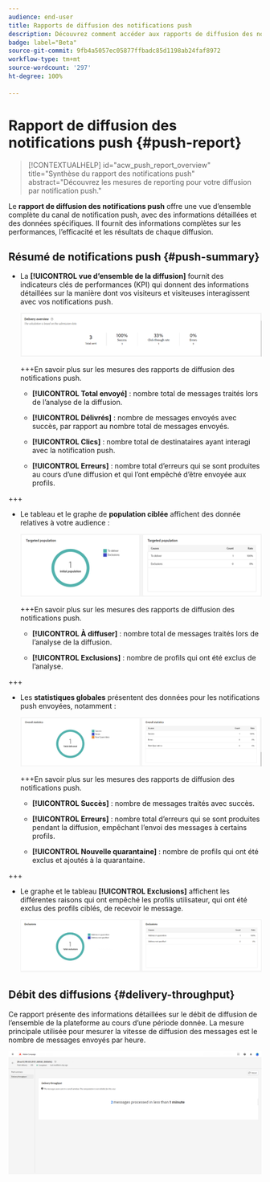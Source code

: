 ```yaml
---
audience: end-user
title: Rapports de diffusion des notifications push
description: Découvrez comment accéder aux rapports de diffusion des notifications push et les utiliser.
badge: label="Beta"
source-git-commit: 9fb4a5057ec05877ffbadc85d1198ab24faf8972
workflow-type: tm+mt
source-wordcount: '297'
ht-degree: 100%

---
```


# Rapport de diffusion des notifications push {#push-report}

>[!CONTEXTUALHELP]
>id="acw_push_report_overview"
>title="Synthèse du rapport des notifications push"
>abstract="Découvrez les mesures de reporting pour votre diffusion par notification push."

Le **rapport de diffusion des notifications push** offre une vue d’ensemble complète du canal de notification push, avec des informations détaillées et des données spécifiques. Il fournit des informations complètes sur les performances, l’efficacité et les résultats de chaque diffusion.

## Résumé de notifications push {#push-summary}

* La **[!UICONTROL vue d’ensemble de la diffusion]** fournit des indicateurs clés de performances (KPI) qui donnent des informations détaillées sur la manière dont vos visiteurs et visiteuses interagissent avec vos notifications push.

  ![](assets/reporting_push_3.png)

  +++En savoir plus sur les mesures des rapports de diffusion des notifications push.

   * **[!UICONTROL Total envoyé]** : nombre total de messages traités lors de l’analyse de la diffusion.

   * **[!UICONTROL Délivrés]** : nombre de messages envoyés avec succès, par rapport au nombre total de messages envoyés.

   * **[!UICONTROL Clics]** : nombre total de destinataires ayant interagi avec la notification push.

   * **[!UICONTROL Erreurs]** : nombre total d’erreurs qui se sont produites au cours d’une diffusion et qui l’ont empêché d’être envoyée aux profils.

+++

* Le tableau et le graphe de **population ciblée** affichent des donnée relatives à votre audience :

  ![](assets/reporting_push_4.png)

  +++En savoir plus sur les mesures des rapports de diffusion des notifications push.

   * **[!UICONTROL À diffuser]** : nombre total de messages traités lors de l’analyse de la diffusion.

   * **[!UICONTROL Exclusions]** : nombre de profils qui ont été exclus de l’analyse.

+++

* Les **statistiques globales** présentent des données pour les notifications push envoyées, notamment :

  ![](assets/reporting_push_5.png)

  +++En savoir plus sur les mesures des rapports de diffusion des notifications push.

   * **[!UICONTROL Succès]** : nombre de messages traités avec succès.

   * **[!UICONTROL Erreurs]** : nombre total d’erreurs qui se sont produites pendant la diffusion, empêchant l’envoi des messages à certains profils.

   * **[!UICONTROL Nouvelle quarantaine]** : nombre de profils qui ont été exclus et ajoutés à la quarantaine.

+++

* Le graphe et le tableau **[!UICONTROL Exclusions]** affichent les différentes raisons qui ont empêché les profils utilisateur, qui ont été exclus des profils ciblés, de recevoir le message.

  ![](assets/reporting_push_6.png)

## Débit des diffusions {#delivery-throughput}

Ce rapport présente des informations détaillées sur le débit de diffusion de l’ensemble de la plateforme au cours d’une période donnée. La mesure principale utilisée pour mesurer la vitesse de diffusion des messages est le nombre de messages envoyés par heure.

![](assets/reporting_push_2.png)
